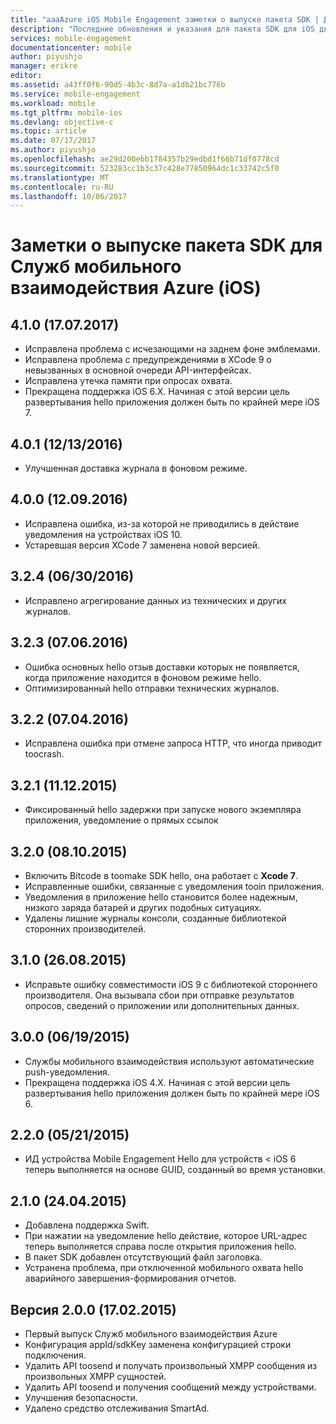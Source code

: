 ```yaml
---
title: "aaaAzure iOS Mobile Engagement заметки о выпуске пакета SDK | Документы Microsoft"
description: "Последние обновления и указания для пакета SDK для iOS для Служб мобильного взаимодействия Azure"
services: mobile-engagement
documentationcenter: mobile
author: piyushjo
manager: erikre
editor: 
ms.assetid: a43ff0f6-90d5-4b3c-8d7a-a1db21bc776b
ms.service: mobile-engagement
ms.workload: mobile
ms.tgt_pltfrm: mobile-ios
ms.devlang: objective-c
ms.topic: article
ms.date: 07/17/2017
ms.author: piyushjo
ms.openlocfilehash: ae29d200ebb1784357b29edbd1f66b71df0778cd
ms.sourcegitcommit: 523283cc1b3c37c428e77850964dc1c33742c5f0
ms.translationtype: MT
ms.contentlocale: ru-RU
ms.lasthandoff: 10/06/2017
---
```

# <a name="azure-mobile-engagement-ios-sdk-release-notes"></a>Заметки о выпуске пакета SDK для Служб мобильного взаимодействия Azure (iOS)

## <a name="410-07172017"></a>4.1.0 (17.07.2017)
* Исправлена проблема с исчезающими на заднем фоне эмблемами.
* Исправлена проблема с предупреждениями в XCode 9 о невызванных в основной очереди API-интерфейсах.
* Исправлена утечка памяти при опросах охвата.
* Прекращена поддержка iOS 6.X. Начиная с этой версии цель развертывания hello приложения должен быть по крайней мере iOS 7.

## <a name="401-12132016"></a>4.0.1 (12/13/2016)
* Улучшенная доставка журнала в фоновом режиме.

## <a name="400-09122016"></a>4.0.0 (12.09.2016)
* Исправлена ошибка, из-за которой не приводились в действие уведомления на устройствах iOS 10.
* Устаревшая версия XCode 7 заменена новой версией.

## <a name="324-06302016"></a>3.2.4 (06/30/2016)
* Исправлено агрегирование данных из технических и других журналов.

## <a name="323-06072016"></a>3.2.3 (07.06.2016)
* Ошибка основных hello отзыв доставки которых не появляется, когда приложение находится в фоновом режиме hello.
* Оптимизированный hello отправки технических журналов.

## <a name="322-04072016"></a>3.2.2 (07.04.2016)
* Исправлена ошибка при отмене запроса HTTP, что иногда приводит toocrash.

## <a name="321-12112015"></a>3.2.1 (11.12.2015)
* Фиксированный hello задержки при запуске нового экземпляра приложения, уведомление о прямых ссылок

## <a name="320-10082015"></a>3.2.0 (08.10.2015)
* Включить Bitcode в toomake SDK hello, она работает с **Xcode 7**.
* Исправленные ошибки, связанные с уведомления tooin приложения.
* Уведомления в приложение hello становится более надежным, низкого заряда батарей и других подобных ситуациях.
* Удалены лишние журналы консоли, созданные библиотекой сторонних производителей.

## <a name="310-08262015"></a>3.1.0 (26.08.2015)
* Исправьте ошибку совместимости iOS 9 с библиотекой стороннего производителя. Она вызывала сбои при отправке результатов опросов, сведений о приложении или дополнительных данных.

## <a name="300-06192015"></a>3.0.0 (06/19/2015)
* Службы мобильного взаимодействия используют автоматические push-уведомления.
* Прекращена поддержка iOS 4.X. Начиная с этой версии цель развертывания hello приложения должен быть по крайней мере iOS 6.

## <a name="220-05212015"></a>2.2.0 (05/21/2015)
* ИД устройства Mobile Engagement Hello для устройств < iOS 6 теперь выполняется на основе GUID, созданный во время установки.

## <a name="210-04242015"></a>2.1.0 (24.04.2015)
* Добавлена поддержка Swift.
* При нажатии на уведомление hello действие, которое URL-адрес теперь выполняется справа после открытия приложения hello.
* В пакет SDK добавлен отсутствующий файл заголовка.
* Устранена проблема, при отключенной мобильного охвата hello аварийного завершения-формирования отчетов.

## <a name="200-02172015"></a>Версия 2.0.0 (17.02.2015)
* Первый выпуск Служб мобильного взаимодействия Azure
* Конфигурация appId/sdkKey заменена конфигурацией строки подключения.
* Удалить API toosend и получать произвольный XMPP сообщения из произвольных XMPP сущностей.
* Удалить API toosend и получения сообщений между устройствами.
* Улучшения безопасности.
* Удалено средство отслеживания SmartAd.
